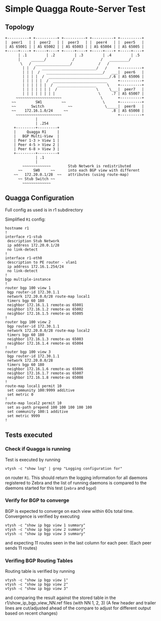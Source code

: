 # Simple Quagga Route-Server Test

## Topology
	+----------+ +----------+ +----------+ +----------+ +----------+
	|  peer1   | |  peer2   | |  peer3   | |  peer4   | |  peer5   |
	| AS 65001 | | AS 65002 | | AS 65003 | | AS 65004 | | AS 65005 |
	+-----+----+ +-----+----+ +-----+----+ +-----+----+ +-----+----+
	      | .1         | .2         | .3         | .4         | .5 
	      |     ______/            /            /   _________/
	       \   /  ________________/            /   /     
	        | |  /   _________________________/   /     +----------+  
	        | | |  /   __________________________/   ___|  peer6   |
	        | | | |  /  ____________________________/.6 | AS 65006 |
	        | | | | |  /  _________________________     +----------+
	        | | | | | |  /  __________________     \    +----------+ 
	        | | | | | | |  /                  \     \___|  peer7   |
	        | | | | | | | |                    \     .7 | AS 65007 |
	     ~~~~~~~~~~~~~~~~~~~~~                  \       +----------+
	   ~~         SW1         ~~                 \      +----------+
	   ~~       Switch           ~~               \_____|  peer8   |  
	   ~~    172.16.1.0/24     ~~                    .8 | AS 65008 |
	     ~~~~~~~~~~~~~~~~~~~~~                          +----------+
	              |
	              | .254
	    +---------+---------+
	    |     Quagga R1     |
	    |   BGP Multi-View  |
	    | Peer 1-3 > View 1 |       
	    | Peer 4-5 > View 2 |
	    | Peer 6-8 > View 3 |
	    +---------+---------+
	              | .1
	              |
	        ~~~~~~~~~~~~~        Stub Network is redistributed
	      ~~     SW0     ~~      into each BGP view with different
	    ~~   172.20.0.1/28  ~~   attributes (using route-map)
	      ~~ Stub Switch ~~
	        ~~~~~~~~~~~~~

## Quagga Configuration

Full config as used is in r1 subdirectory

Simplified `R1` config:

	hostname r1
	!
	interface r1-stub
	 description Stub Network
	 ip address 172.20.0.1/28
	 no link-detect
	!
	interface r1-eth0
	 description to PE router - vlan1
	 ip address 172.16.1.254/24
	 no link-detect
	!
	bgp multiple-instance
	!
	router bgp 100 view 1
	 bgp router-id 172.30.1.1
	 network 172.20.0.0/28 route-map local1
	 timers bgp 60 180
	 neighbor 172.16.1.1 remote-as 65001
	 neighbor 172.16.1.2 remote-as 65002
	 neighbor 172.16.1.5 remote-as 65005
	!
	router bgp 100 view 2
	 bgp router-id 172.30.1.1
	 network 172.20.0.0/28 route-map local2
	 timers bgp 60 180
	 neighbor 172.16.1.3 remote-as 65003
	 neighbor 172.16.1.4 remote-as 65004
	!
	router bgp 100 view 3
	 bgp router-id 172.30.1.1
	 network 172.20.0.0/28
	 timers bgp 60 180
	 neighbor 172.16.1.6 remote-as 65006
	 neighbor 172.16.1.7 remote-as 65007
	 neighbor 172.16.1.8 remote-as 65008
	!
	route-map local1 permit 10
	 set community 100:9999 additive
	 set metric 0
	!
	route-map local2 permit 10
	 set as-path prepend 100 100 100 100 100
	 set community 100:1 additive
	 set metric 9999
	!

## Tests executed

### Check if Quagga is running

Test is executed by running 

	vtysh -c "show log" | grep "Logging configuration for"
	
on router `R1`. This should return the logging information for all daemons registered
to Zebra and the list of running daemons is compared to the daemons started for this
test (`zebra` and `bgpd`)

### Verify for BGP to converge

BGP is expected to converge on each view within 60s total time. Convergence is verified by executing

	vtysh -c "show ip bgp view 1 summary"
	vtysh -c "show ip bgp view 2 summary"
	vtysh -c "show ip bgp view 3 summary"

and expecting 11 routes seen in the last column for each peer. (Each peer sends 11 routes)

### Verifing BGP Routing Tables

Routing table is verified by running 

	vtysh -c "show ip bgp view 1"
	vtysh -c "show ip bgp view 2"
	vtysh -c "show ip bgp view 3"

and comparing the result against the stored table in the r1/show_ip_bgp_view_NN.ref files
(with NN 1, 2, 3) (A few header and trailer lines are cut/adjusted ahead of the compare to
adjust for different output based on recent changes)

	
